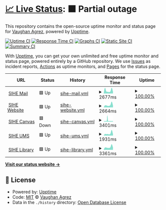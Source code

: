 # [📈 Live Status](https://demo.upptime.js.org): <!--live status--> **🟧 Partial outage**

This repository contains the open-source uptime monitor and status page for [Vaughan Agrez](https://demo.upptime.js.org), powered by [Upptime](https://github.com/upptime/upptime).

[![Uptime CI](https://github.com/agrez/upptime/workflows/Uptime%20CI/badge.svg)](https://github.com/agrez/upptime/actions?query=workflow%3A%22Uptime+CI%22)
[![Response Time CI](https://github.com/agrez/upptime/workflows/Response%20Time%20CI/badge.svg)](https://github.com/agrez/upptime/actions?query=workflow%3A%22Response+Time+CI%22)
[![Graphs CI](https://github.com/agrez/upptime/workflows/Graphs%20CI/badge.svg)](https://github.com/agrez/upptime/actions?query=workflow%3A%22Graphs+CI%22)
[![Static Site CI](https://github.com/agrez/upptime/workflows/Static%20Site%20CI/badge.svg)](https://github.com/agrez/upptime/actions?query=workflow%3A%22Static+Site+CI%22)
[![Summary CI](https://github.com/agrez/upptime/workflows/Summary%20CI/badge.svg)](https://github.com/agrez/upptime/actions?query=workflow%3A%22Summary+CI%22)

With [Upptime](https://upptime.js.org), you can get your own unlimited and free uptime monitor and status page, powered entirely by a GitHub repository. We use [Issues](https://github.com/agrez/upptime/issues) as incident reports, [Actions](https://github.com/agrez/upptime/actions) as uptime monitors, and [Pages](https://demo.upptime.js.org) for the status page.

<!--start: status pages-->
<!-- This summary is generated by Upptime (https://github.com/upptime/upptime) -->
<!-- Do not edit this manually, your changes will be overwritten -->
<!-- prettier-ignore -->
| URL | Status | History | Response Time | Uptime |
| --- | ------ | ------- | ------------- | ------ |
| <img alt="" src="https://icons.duckduckgo.com/ip3/mail.sheridan.edu.au.ico" height="13"> [SIHE Mail](https://mail.sheridan.edu.au) | 🟩 Up | [sihe-mail.yml](https://github.com/agrez/upptime/commits/HEAD/history/sihe-mail.yml) | <details><summary><img alt="Response time graph" src="./graphs/sihe-mail/response-time-week.png" height="20"> 2677ms</summary><br><a href="https://agrez.github.io/upptime/history/sihe-mail"><img alt="Response time 1793" src="https://img.shields.io/endpoint?url=https%3A%2F%2Fraw.githubusercontent.com%2Fagrez%2Fupptime%2FHEAD%2Fapi%2Fsihe-mail%2Fresponse-time.json"></a><br><a href="https://agrez.github.io/upptime/history/sihe-mail"><img alt="24-hour response time 1713" src="https://img.shields.io/endpoint?url=https%3A%2F%2Fraw.githubusercontent.com%2Fagrez%2Fupptime%2FHEAD%2Fapi%2Fsihe-mail%2Fresponse-time-day.json"></a><br><a href="https://agrez.github.io/upptime/history/sihe-mail"><img alt="7-day response time 2677" src="https://img.shields.io/endpoint?url=https%3A%2F%2Fraw.githubusercontent.com%2Fagrez%2Fupptime%2FHEAD%2Fapi%2Fsihe-mail%2Fresponse-time-week.json"></a><br><a href="https://agrez.github.io/upptime/history/sihe-mail"><img alt="30-day response time 2187" src="https://img.shields.io/endpoint?url=https%3A%2F%2Fraw.githubusercontent.com%2Fagrez%2Fupptime%2FHEAD%2Fapi%2Fsihe-mail%2Fresponse-time-month.json"></a><br><a href="https://agrez.github.io/upptime/history/sihe-mail"><img alt="1-year response time 1793" src="https://img.shields.io/endpoint?url=https%3A%2F%2Fraw.githubusercontent.com%2Fagrez%2Fupptime%2FHEAD%2Fapi%2Fsihe-mail%2Fresponse-time-year.json"></a></details> | <details><summary><a href="https://agrez.github.io/upptime/history/sihe-mail">100.00%</a></summary><a href="https://agrez.github.io/upptime/history/sihe-mail"><img alt="All-time uptime 99.53%" src="https://img.shields.io/endpoint?url=https%3A%2F%2Fraw.githubusercontent.com%2Fagrez%2Fupptime%2FHEAD%2Fapi%2Fsihe-mail%2Fuptime.json"></a><br><a href="https://agrez.github.io/upptime/history/sihe-mail"><img alt="24-hour uptime 100.00%" src="https://img.shields.io/endpoint?url=https%3A%2F%2Fraw.githubusercontent.com%2Fagrez%2Fupptime%2FHEAD%2Fapi%2Fsihe-mail%2Fuptime-day.json"></a><br><a href="https://agrez.github.io/upptime/history/sihe-mail"><img alt="7-day uptime 100.00%" src="https://img.shields.io/endpoint?url=https%3A%2F%2Fraw.githubusercontent.com%2Fagrez%2Fupptime%2FHEAD%2Fapi%2Fsihe-mail%2Fuptime-week.json"></a><br><a href="https://agrez.github.io/upptime/history/sihe-mail"><img alt="30-day uptime 98.77%" src="https://img.shields.io/endpoint?url=https%3A%2F%2Fraw.githubusercontent.com%2Fagrez%2Fupptime%2FHEAD%2Fapi%2Fsihe-mail%2Fuptime-month.json"></a><br><a href="https://agrez.github.io/upptime/history/sihe-mail"><img alt="1-year uptime 99.53%" src="https://img.shields.io/endpoint?url=https%3A%2F%2Fraw.githubusercontent.com%2Fagrez%2Fupptime%2FHEAD%2Fapi%2Fsihe-mail%2Fuptime-year.json"></a></details>
| <img alt="" src="https://icons.duckduckgo.com/ip3/www.sheridan.edu.au.ico" height="13"> [SIHE Website](https://www.sheridan.edu.au) | 🟩 Up | [sihe-website.yml](https://github.com/agrez/upptime/commits/HEAD/history/sihe-website.yml) | <details><summary><img alt="Response time graph" src="./graphs/sihe-website/response-time-week.png" height="20"> 2664ms</summary><br><a href="https://agrez.github.io/upptime/history/sihe-website"><img alt="Response time 2254" src="https://img.shields.io/endpoint?url=https%3A%2F%2Fraw.githubusercontent.com%2Fagrez%2Fupptime%2FHEAD%2Fapi%2Fsihe-website%2Fresponse-time.json"></a><br><a href="https://agrez.github.io/upptime/history/sihe-website"><img alt="24-hour response time 2142" src="https://img.shields.io/endpoint?url=https%3A%2F%2Fraw.githubusercontent.com%2Fagrez%2Fupptime%2FHEAD%2Fapi%2Fsihe-website%2Fresponse-time-day.json"></a><br><a href="https://agrez.github.io/upptime/history/sihe-website"><img alt="7-day response time 2664" src="https://img.shields.io/endpoint?url=https%3A%2F%2Fraw.githubusercontent.com%2Fagrez%2Fupptime%2FHEAD%2Fapi%2Fsihe-website%2Fresponse-time-week.json"></a><br><a href="https://agrez.github.io/upptime/history/sihe-website"><img alt="30-day response time 2814" src="https://img.shields.io/endpoint?url=https%3A%2F%2Fraw.githubusercontent.com%2Fagrez%2Fupptime%2FHEAD%2Fapi%2Fsihe-website%2Fresponse-time-month.json"></a><br><a href="https://agrez.github.io/upptime/history/sihe-website"><img alt="1-year response time 2254" src="https://img.shields.io/endpoint?url=https%3A%2F%2Fraw.githubusercontent.com%2Fagrez%2Fupptime%2FHEAD%2Fapi%2Fsihe-website%2Fresponse-time-year.json"></a></details> | <details><summary><a href="https://agrez.github.io/upptime/history/sihe-website">100.00%</a></summary><a href="https://agrez.github.io/upptime/history/sihe-website"><img alt="All-time uptime 99.80%" src="https://img.shields.io/endpoint?url=https%3A%2F%2Fraw.githubusercontent.com%2Fagrez%2Fupptime%2FHEAD%2Fapi%2Fsihe-website%2Fuptime.json"></a><br><a href="https://agrez.github.io/upptime/history/sihe-website"><img alt="24-hour uptime 100.00%" src="https://img.shields.io/endpoint?url=https%3A%2F%2Fraw.githubusercontent.com%2Fagrez%2Fupptime%2FHEAD%2Fapi%2Fsihe-website%2Fuptime-day.json"></a><br><a href="https://agrez.github.io/upptime/history/sihe-website"><img alt="7-day uptime 100.00%" src="https://img.shields.io/endpoint?url=https%3A%2F%2Fraw.githubusercontent.com%2Fagrez%2Fupptime%2FHEAD%2Fapi%2Fsihe-website%2Fuptime-week.json"></a><br><a href="https://agrez.github.io/upptime/history/sihe-website"><img alt="30-day uptime 99.60%" src="https://img.shields.io/endpoint?url=https%3A%2F%2Fraw.githubusercontent.com%2Fagrez%2Fupptime%2FHEAD%2Fapi%2Fsihe-website%2Fuptime-month.json"></a><br><a href="https://agrez.github.io/upptime/history/sihe-website"><img alt="1-year uptime 99.80%" src="https://img.shields.io/endpoint?url=https%3A%2F%2Fraw.githubusercontent.com%2Fagrez%2Fupptime%2FHEAD%2Fapi%2Fsihe-website%2Fuptime-year.json"></a></details>
| <img alt="" src="https://icons.duckduckgo.com/ip3/canvas.sheridan.edu.au.ico" height="13"> [SIHE Canvas](https://canvas.sheridan.edu.au) | 🟥 Down | [sihe-canvas.yml](https://github.com/agrez/upptime/commits/HEAD/history/sihe-canvas.yml) | <details><summary><img alt="Response time graph" src="./graphs/sihe-canvas/response-time-week.png" height="20"> 3401ms</summary><br><a href="https://agrez.github.io/upptime/history/sihe-canvas"><img alt="Response time 2199" src="https://img.shields.io/endpoint?url=https%3A%2F%2Fraw.githubusercontent.com%2Fagrez%2Fupptime%2FHEAD%2Fapi%2Fsihe-canvas%2Fresponse-time.json"></a><br><a href="https://agrez.github.io/upptime/history/sihe-canvas"><img alt="24-hour response time 1879" src="https://img.shields.io/endpoint?url=https%3A%2F%2Fraw.githubusercontent.com%2Fagrez%2Fupptime%2FHEAD%2Fapi%2Fsihe-canvas%2Fresponse-time-day.json"></a><br><a href="https://agrez.github.io/upptime/history/sihe-canvas"><img alt="7-day response time 3401" src="https://img.shields.io/endpoint?url=https%3A%2F%2Fraw.githubusercontent.com%2Fagrez%2Fupptime%2FHEAD%2Fapi%2Fsihe-canvas%2Fresponse-time-week.json"></a><br><a href="https://agrez.github.io/upptime/history/sihe-canvas"><img alt="30-day response time 2692" src="https://img.shields.io/endpoint?url=https%3A%2F%2Fraw.githubusercontent.com%2Fagrez%2Fupptime%2FHEAD%2Fapi%2Fsihe-canvas%2Fresponse-time-month.json"></a><br><a href="https://agrez.github.io/upptime/history/sihe-canvas"><img alt="1-year response time 2199" src="https://img.shields.io/endpoint?url=https%3A%2F%2Fraw.githubusercontent.com%2Fagrez%2Fupptime%2FHEAD%2Fapi%2Fsihe-canvas%2Fresponse-time-year.json"></a></details> | <details><summary><a href="https://agrez.github.io/upptime/history/sihe-canvas">100.00%</a></summary><a href="https://agrez.github.io/upptime/history/sihe-canvas"><img alt="All-time uptime 99.74%" src="https://img.shields.io/endpoint?url=https%3A%2F%2Fraw.githubusercontent.com%2Fagrez%2Fupptime%2FHEAD%2Fapi%2Fsihe-canvas%2Fuptime.json"></a><br><a href="https://agrez.github.io/upptime/history/sihe-canvas"><img alt="24-hour uptime 99.99%" src="https://img.shields.io/endpoint?url=https%3A%2F%2Fraw.githubusercontent.com%2Fagrez%2Fupptime%2FHEAD%2Fapi%2Fsihe-canvas%2Fuptime-day.json"></a><br><a href="https://agrez.github.io/upptime/history/sihe-canvas"><img alt="7-day uptime 100.00%" src="https://img.shields.io/endpoint?url=https%3A%2F%2Fraw.githubusercontent.com%2Fagrez%2Fupptime%2FHEAD%2Fapi%2Fsihe-canvas%2Fuptime-week.json"></a><br><a href="https://agrez.github.io/upptime/history/sihe-canvas"><img alt="30-day uptime 99.56%" src="https://img.shields.io/endpoint?url=https%3A%2F%2Fraw.githubusercontent.com%2Fagrez%2Fupptime%2FHEAD%2Fapi%2Fsihe-canvas%2Fuptime-month.json"></a><br><a href="https://agrez.github.io/upptime/history/sihe-canvas"><img alt="1-year uptime 99.74%" src="https://img.shields.io/endpoint?url=https%3A%2F%2Fraw.githubusercontent.com%2Fagrez%2Fupptime%2FHEAD%2Fapi%2Fsihe-canvas%2Fuptime-year.json"></a></details>
| <img alt="" src="https://icons.duckduckgo.com/ip3/student.sheridan.edu.au.ico" height="13"> [SIHE UMS](https://student.sheridan.edu.au) | 🟩 Up | [sihe-ums.yml](https://github.com/agrez/upptime/commits/HEAD/history/sihe-ums.yml) | <details><summary><img alt="Response time graph" src="./graphs/sihe-ums/response-time-week.png" height="20"> 1931ms</summary><br><a href="https://agrez.github.io/upptime/history/sihe-ums"><img alt="Response time 1499" src="https://img.shields.io/endpoint?url=https%3A%2F%2Fraw.githubusercontent.com%2Fagrez%2Fupptime%2FHEAD%2Fapi%2Fsihe-ums%2Fresponse-time.json"></a><br><a href="https://agrez.github.io/upptime/history/sihe-ums"><img alt="24-hour response time 1447" src="https://img.shields.io/endpoint?url=https%3A%2F%2Fraw.githubusercontent.com%2Fagrez%2Fupptime%2FHEAD%2Fapi%2Fsihe-ums%2Fresponse-time-day.json"></a><br><a href="https://agrez.github.io/upptime/history/sihe-ums"><img alt="7-day response time 1931" src="https://img.shields.io/endpoint?url=https%3A%2F%2Fraw.githubusercontent.com%2Fagrez%2Fupptime%2FHEAD%2Fapi%2Fsihe-ums%2Fresponse-time-week.json"></a><br><a href="https://agrez.github.io/upptime/history/sihe-ums"><img alt="30-day response time 1943" src="https://img.shields.io/endpoint?url=https%3A%2F%2Fraw.githubusercontent.com%2Fagrez%2Fupptime%2FHEAD%2Fapi%2Fsihe-ums%2Fresponse-time-month.json"></a><br><a href="https://agrez.github.io/upptime/history/sihe-ums"><img alt="1-year response time 1499" src="https://img.shields.io/endpoint?url=https%3A%2F%2Fraw.githubusercontent.com%2Fagrez%2Fupptime%2FHEAD%2Fapi%2Fsihe-ums%2Fresponse-time-year.json"></a></details> | <details><summary><a href="https://agrez.github.io/upptime/history/sihe-ums">100.00%</a></summary><a href="https://agrez.github.io/upptime/history/sihe-ums"><img alt="All-time uptime 99.81%" src="https://img.shields.io/endpoint?url=https%3A%2F%2Fraw.githubusercontent.com%2Fagrez%2Fupptime%2FHEAD%2Fapi%2Fsihe-ums%2Fuptime.json"></a><br><a href="https://agrez.github.io/upptime/history/sihe-ums"><img alt="24-hour uptime 100.00%" src="https://img.shields.io/endpoint?url=https%3A%2F%2Fraw.githubusercontent.com%2Fagrez%2Fupptime%2FHEAD%2Fapi%2Fsihe-ums%2Fuptime-day.json"></a><br><a href="https://agrez.github.io/upptime/history/sihe-ums"><img alt="7-day uptime 100.00%" src="https://img.shields.io/endpoint?url=https%3A%2F%2Fraw.githubusercontent.com%2Fagrez%2Fupptime%2FHEAD%2Fapi%2Fsihe-ums%2Fuptime-week.json"></a><br><a href="https://agrez.github.io/upptime/history/sihe-ums"><img alt="30-day uptime 99.64%" src="https://img.shields.io/endpoint?url=https%3A%2F%2Fraw.githubusercontent.com%2Fagrez%2Fupptime%2FHEAD%2Fapi%2Fsihe-ums%2Fuptime-month.json"></a><br><a href="https://agrez.github.io/upptime/history/sihe-ums"><img alt="1-year uptime 99.81%" src="https://img.shields.io/endpoint?url=https%3A%2F%2Fraw.githubusercontent.com%2Fagrez%2Fupptime%2FHEAD%2Fapi%2Fsihe-ums%2Fuptime-year.json"></a></details>
| <img alt="" src="https://icons.duckduckgo.com/ip3/library.sheridan.edu.au.ico" height="13"> [SIHE Library](https://library.sheridan.edu.au) | 🟩 Up | [sihe-library.yml](https://github.com/agrez/upptime/commits/HEAD/history/sihe-library.yml) | <details><summary><img alt="Response time graph" src="./graphs/sihe-library/response-time-week.png" height="20"> 3361ms</summary><br><a href="https://agrez.github.io/upptime/history/sihe-library"><img alt="Response time 2897" src="https://img.shields.io/endpoint?url=https%3A%2F%2Fraw.githubusercontent.com%2Fagrez%2Fupptime%2FHEAD%2Fapi%2Fsihe-library%2Fresponse-time.json"></a><br><a href="https://agrez.github.io/upptime/history/sihe-library"><img alt="24-hour response time 2959" src="https://img.shields.io/endpoint?url=https%3A%2F%2Fraw.githubusercontent.com%2Fagrez%2Fupptime%2FHEAD%2Fapi%2Fsihe-library%2Fresponse-time-day.json"></a><br><a href="https://agrez.github.io/upptime/history/sihe-library"><img alt="7-day response time 3361" src="https://img.shields.io/endpoint?url=https%3A%2F%2Fraw.githubusercontent.com%2Fagrez%2Fupptime%2FHEAD%2Fapi%2Fsihe-library%2Fresponse-time-week.json"></a><br><a href="https://agrez.github.io/upptime/history/sihe-library"><img alt="30-day response time 3346" src="https://img.shields.io/endpoint?url=https%3A%2F%2Fraw.githubusercontent.com%2Fagrez%2Fupptime%2FHEAD%2Fapi%2Fsihe-library%2Fresponse-time-month.json"></a><br><a href="https://agrez.github.io/upptime/history/sihe-library"><img alt="1-year response time 2897" src="https://img.shields.io/endpoint?url=https%3A%2F%2Fraw.githubusercontent.com%2Fagrez%2Fupptime%2FHEAD%2Fapi%2Fsihe-library%2Fresponse-time-year.json"></a></details> | <details><summary><a href="https://agrez.github.io/upptime/history/sihe-library">100.00%</a></summary><a href="https://agrez.github.io/upptime/history/sihe-library"><img alt="All-time uptime 99.82%" src="https://img.shields.io/endpoint?url=https%3A%2F%2Fraw.githubusercontent.com%2Fagrez%2Fupptime%2FHEAD%2Fapi%2Fsihe-library%2Fuptime.json"></a><br><a href="https://agrez.github.io/upptime/history/sihe-library"><img alt="24-hour uptime 100.00%" src="https://img.shields.io/endpoint?url=https%3A%2F%2Fraw.githubusercontent.com%2Fagrez%2Fupptime%2FHEAD%2Fapi%2Fsihe-library%2Fuptime-day.json"></a><br><a href="https://agrez.github.io/upptime/history/sihe-library"><img alt="7-day uptime 100.00%" src="https://img.shields.io/endpoint?url=https%3A%2F%2Fraw.githubusercontent.com%2Fagrez%2Fupptime%2FHEAD%2Fapi%2Fsihe-library%2Fuptime-week.json"></a><br><a href="https://agrez.github.io/upptime/history/sihe-library"><img alt="30-day uptime 99.67%" src="https://img.shields.io/endpoint?url=https%3A%2F%2Fraw.githubusercontent.com%2Fagrez%2Fupptime%2FHEAD%2Fapi%2Fsihe-library%2Fuptime-month.json"></a><br><a href="https://agrez.github.io/upptime/history/sihe-library"><img alt="1-year uptime 99.82%" src="https://img.shields.io/endpoint?url=https%3A%2F%2Fraw.githubusercontent.com%2Fagrez%2Fupptime%2FHEAD%2Fapi%2Fsihe-library%2Fuptime-year.json"></a></details>

<!--end: status pages-->

[**Visit our status website →**](https://demo.upptime.js.org)

## 📄 License

- Powered by: [Upptime](https://github.com/upptime/upptime)
- Code: [MIT](./LICENSE) © [Vaughan Agrez](https://demo.upptime.js.org)
- Data in the `./history` directory: [Open Database License](https://opendatacommons.org/licenses/odbl/1-0/)
